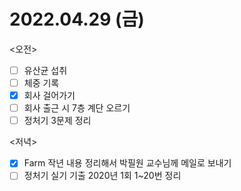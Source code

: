 # 2022.04.29 (금)
<오전>
- [ ] 유산균 섭취
- [ ] 체중 기록
- [x] 회사 걸어가기
- [ ] 회사 출근 시 7층 계단 오르기
- [ ] 정처기 3문제 정리

<저녁>
- [x] Farm 작년 내용 정리해서 박필원 교수님께 메일로 보내기
- [ ] 정처기 실기 기출 2020년 1회 1~20번 정리
